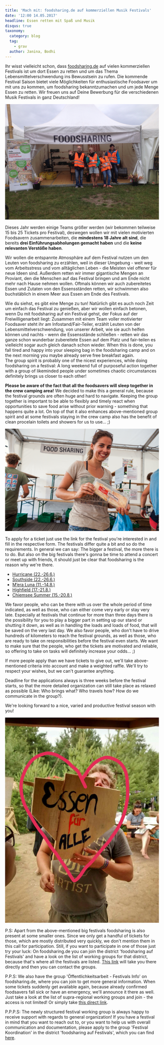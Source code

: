 ```yaml
---
title: 'Mach mit: foodsharing.de auf kommerziellen Musik Festivals'
date: '12:00 14.05.2017'
headline: Essen retten mit Spaß und Musik
disqus: true
taxonomy:
  category: blog
  tag:
    - grav
  author: Janina, Bodhi
---
```


Ihr wisst vielleicht schon, dass [foodsharing.de](https://foodsharing.de) auf vielen kommerziellen Festivals ist um dort Essen zu retten und um das Thema Lebensmittelverschwendung ins Bewusstsein zu rufen. Die kommende Festival Saison bietet viele Möglichkeiten für enthusiastische Foodsaver um mit uns zu kommen, um foodsharing bekanntzumachen und um jede Menge Essen zu retten. Wir freuen uns auf Deine Bewerbung für die verschiedenen Musik Festivals in ganz Deutschland!

![](/images/summerstale_booth.JPG)

Dieses Jahr werden einige Teams größer werden (wir bekommen teilweise 15 bis 25 Tickets pro Festival), deswegen wollen wir mit vielen motivierten Foodsavern zusammenarbeiten, die **mindestens 18 Jahre alt sind**, die bereits **drei Einführungsabholungen gemacht haben** und die **keine relevanten Verstöße haben**.

Wir wollen die entspannte Atmosphäre auf dem Festival nutzen um den Leuten von foodsharing zu erzählen, weil in dieser Umgebung - weit weg vom Arbeitsstress und vom alltäglichen Leben - die Meisten viel offener für neue Ideen sind. Außerdem retten wir immer gigantische Mengen an Proviant, den die Menschen auf das Festival bringen und am Ende nicht mehr nach Hause nehmen wollen. Oftmals können wir auch zubereitetes Essen und Zutaten von den Essensständen retten, wir schwimmen also buchstäblich in einem Meer aus Essen am Ende des Festivals.

Wie du siehst, es gibt eine Menge zu tun! Natürlich gibt es auch noch Zeit um einfach das Festival zu genießen, aber wir wollen einfach betonen, wenn Du mit foodsharing auf ein Festival gehst, der Fokus auf der Freiwilligenarbeit liegt: Zusammen mit einem Team voller motivierter Foodsaver steht ihr am Infostand/Fair-Teiler, erzählt Leuten von der Lebensmittelverschwendung, von unserer Arbeit, wie sie auch helfen können und nachts - wenn die Essensstände schließen - retten wir das ganze schon wunderbar zubereitete Essen auf dem Platz und fair-teilen es vielleicht sogar auch gleich danach schon wieder. When this is done, you fall tired and happy into your sleeping bag in the foodsharing camp and on the next morning you maybe already serve free breakfast again.  
The group spirit is probably one of the nicest experiences, while doing foodsharing on a festival: A long weekend full of purposeful action together with a group of likeminded people under sometimes chaotic circumstances definitely brings us closer to each other!

**Please be aware of the fact that all the foodsavers will sleep together in the crew camping area!** We decided to make this a general rule, because the festival grounds are often huge and hard to navigate. Keeping the group together is important to be able to flexibly and timely react when opportunities to save food arise without prior warning - something that happens quite a lot. On top of that it also enhances above-mentioned group spirit and at some festivals staying in the crew camp also has the benefit of clean procelain toilets and showers for us to use... ;)

![](/images/appelflappen.jpg)

To apply for a ticket just use the link for the festival you're interested in and fill in the respective form. The festivals differ quite a bit and so do the requirements. In general we can say: The bigger a festival, the more there is to do. But also on the big festivals there's gonna be time to attend a concert or meet up with friends, it should just be clear that foodsharing is the reason why we're there.

* [Hurricane (22.-26.6.)](https://goo.gl/forms/09YXg3oesiBkPstG2)
* [Southside (22.-26.6.)](https://goo.gl/forms/p1sl3bdgriUCVoo02)
* [M’era Luna (11.-14.8.)](https://goo.gl/forms/wKwDYoYEiqXhvzRP2)
* [Highfield (17.-21.8.)](https://goo.gl/forms/PHfsb6kiUseWxh6y1)
* [Chiemsee Summer (15.-20.8.)](https://goo.gl/forms/sWhxg0id3QPrqZEw1)

We favor people, who can be there with us over the whole period of time indicated, as well as those, who can either come very early or stay very late. Especially at festivals that continue for more than three days there is the possibility for you to play a bigger part in setting up our stand or shutting it down, as well as in handling the loads and loads of food, that will be saved on the very last day. We also favor people, who don't have to drive hundreds of kilometers to reach the festival grounds, as well as those, who are ready to take on responsibilities before the festival even starts. We want to make sure that the people, who get the tickets are motivated and reliable, so offering to take on tasks will definitely increase your odds... ;)

If more people apply than we have tickets to give out, we'll take above-mentioned criteria into account and make a weighted raffle. We'll try to respect your wishes, but we can't guarantee anything.

Deadline for the applications always is three weeks before the festival starts, so that the more detailed organization can still take place as relaxed as possible (Like: Who brings what? Who travels how? How do we communicate in the group?).

We're looking forward to a nice, varied and productive festival season with you!

![](/images/bodhi_essenfueralle.jpg)

P.S: Apart from the above-mentioned big festivals foodsharing is also present at some smaller ones. Since we only get a handful of tickets for those, which are mostly distributed very quickly, we don't mention them in this call for participation. Still, if you want to participate in one of those just try your luck: On foodsharing.de you can join the district 'foodsharing auf Festivals' and have a look on the list of working groups for that district, because that's where all the festivals are listed. [This link](https://foodsharing.de/?page=groups&p=1432) will take you there directly and then you can contact the groups.

P.P.S: We also have the group 'Öffentlichkeitsarbeit - Festivals Info' on foodsharing.de, where you can join to get more general information. When some tickets suddenly get available again, because already confirmed foodsavers fall sick or have an emergency, we'll announce it there as well. Just take a look at the list of supra-regional working groups and join - the access is not limited! Or simply take [this direct link](https://foodsharing.de/?page=groups).

P.P.P.S: The newly structured festival working group is always happy to receive support with regards to general organization! If you have a festival in mind that you want to reach out to, or you want to help us with overall communication and documentation, please apply to the group 'Festival Koordination' in the district 'foodsharing auf Festivals', which you can find [here](https://foodsharing.de/?page=groups&p=1432).